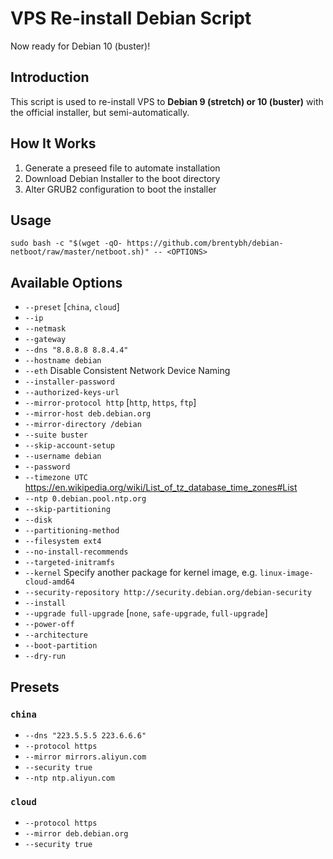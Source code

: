 # VPS Re-install Debian Script

Now ready for Debian 10 (buster)!

## Introduction

This script is used to re-install VPS to **Debian 9 (stretch) or 10 (buster)** with the official installer, but semi-automatically.

## How It Works

1. Generate a preseed file to automate installation
2. Download Debian Installer to the boot directory
3. Alter GRUB2 configuration to boot the installer

## Usage

    sudo bash -c "$(wget -qO- https://github.com/brentybh/debian-netboot/raw/master/netboot.sh)" -- <OPTIONS>

## Available Options

 - `--preset` [`china`, `cloud`]
 - `--ip`
 - `--netmask`
 - `--gateway`
 - `--dns "8.8.8.8 8.8.4.4"`
 - `--hostname debian`
 - `--eth` Disable Consistent Network Device Naming
 - `--installer-password`
 - `--authorized-keys-url`
 - `--mirror-protocol http` [`http`, `https`, `ftp`]
 - `--mirror-host deb.debian.org`
 - `--mirror-directory /debian`
 - `--suite buster`
 - `--skip-account-setup`
 - `--username debian`
 - `--password`
 - `--timezone UTC` https://en.wikipedia.org/wiki/List_of_tz_database_time_zones#List
 - `--ntp 0.debian.pool.ntp.org`
 - `--skip-partitioning`
 - `--disk`
 - `--partitioning-method`
 - `--filesystem ext4`
 - `--no-install-recommends`
 - `--targeted-initramfs`
 - `--kernel` Specify another package for kernel image, e.g. `linux-image-cloud-amd64`
 - `--security-repository http://security.debian.org/debian-security`
 - `--install`
 - `--upgrade full-upgrade` [`none`, `safe-upgrade`, `full-upgrade`]
 - `--power-off`
 - `--architecture`
 - `--boot-partition`
 - `--dry-run`

## Presets

### `china`

 - `--dns "223.5.5.5 223.6.6.6"`
 - `--protocol https`
 - `--mirror mirrors.aliyun.com`
 - `--security true`
 - `--ntp ntp.aliyun.com`

### `cloud`

 - `--protocol https`
 - `--mirror deb.debian.org`
 - `--security true`
